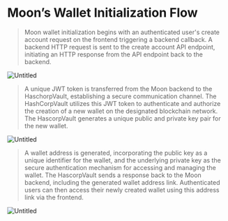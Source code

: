 # Moon’s Wallet Initialization Flow

> Moon wallet initialization begins with an authenticated user's create account request on the frontend triggering a backend callback. A backend HTTP request is sent to the create account API endpoint, initiating an HTTP response from the API endpoint back to the backend.

![Untitled](../moon-sdk/Moon%20Documentation%2058cadf8d24b64b3c90fb5137d98fd9c2/Creating%20a%20Wallet%20024bac303e784815b37f2fd3afb7fc18/Moon%E2%80%99s%20Wallet%20Initialization%20Flow%20d27cf8ca5f3944b2a2b05afe89a53354/Untitled.png)

> A unique JWT token is transferred from the Moon backend to the HaschorpVault, establishing a secure communication channel. The HashCorpVault utilizes this JWT token to authenticate and authorize the creation of a new wallet on the designated blockchain network. The HascorpVault generates a unique public and private key pair for the new wallet.

![Untitled](../moon-sdk/Moon%20Documentation%2058cadf8d24b64b3c90fb5137d98fd9c2/Creating%20a%20Wallet%20024bac303e784815b37f2fd3afb7fc18/Moon%E2%80%99s%20Wallet%20Initialization%20Flow%20d27cf8ca5f3944b2a2b05afe89a53354/Untitled%201.png)

> A wallet address is generated, incorporating the public key as a unique identifier for the wallet, and the underlying private key as the secure authentication mechanism for accessing and managing the wallet. The HascorpVault sends a response back to the Moon backend, including the generated wallet address link. Authenticated users can then access their newly created wallet using this address link via the frontend.

![Untitled](../moon-sdk/Moon%20Documentation%2058cadf8d24b64b3c90fb5137d98fd9c2/Creating%20a%20Wallet%20024bac303e784815b37f2fd3afb7fc18/Moon%E2%80%99s%20Wallet%20Initialization%20Flow%20d27cf8ca5f3944b2a2b05afe89a53354/Untitled%202.png)
